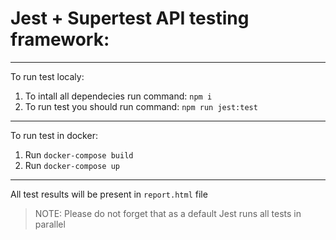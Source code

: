 # Jest + Supertest API testing framework:

---
To run test localy:
1. To intall all dependecies run command: `npm i`
2. To run test you should run command: `npm run jest:test`

---
To run test in docker:
1. Run `docker-compose build`
2. Run `docker-compose up`
---

All test results will be present in `report.html` file

> NOTE:
> Please do not forget that as a default Jest runs all tests in parallel
